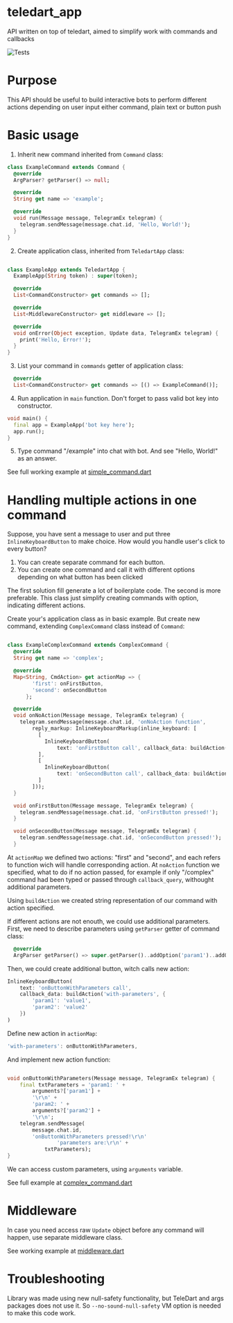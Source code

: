 # teledart_app
API written on top of teledart, aimed to simplify work with commands and callbacks

![Tests](https://github.com/ASGAlex/teledart_app/workflows/Tests/badge.svg)

# Purpose

This API should be useful to build interactive bots to perform different actions depending on user input either command, plain text or button push

# Basic usage

1. Inherit new command inherited from `Command` class:
``` dart
class ExampleCommand extends Command {
  @override
  ArgParser? getParser() => null;

  @override
  String get name => 'example';

  @override
  void run(Message message, TelegramEx telegram) {
    telegram.sendMessage(message.chat.id, 'Hello, World!');
  }
}
```
2. Create application class, inherited from `TeledartApp` class:
```dart

class ExampleApp extends TeledartApp {
  ExampleApp(String token) : super(token);

  @override
  List<CommandConstructor> get commands => [];

  @override
  List<MiddlewareConstructor> get middleware => [];

  @override
  void onError(Object exception, Update data, TelegramEx telegram) {
    print('Hello, Error!');
  }
}
```
3. List your command in `commands` getter of application class:
```dart
  @override
  List<CommandConstructor> get commands => [() => ExampleCommand()];
```
4. Run application in `main` function. Don't forget to pass valid bot key into constructor.
```dart
void main() {
  final app = ExampleApp('bot key here');
  app.run();
}
```
5. Type command "/example" into chat with bot. And see "Hello, World!" as an answer.

See full working example at [simple_command.dart](example/simple_command.dart)

# Handling multiple actions in one command

Suppose, you have sent a message to user and put three `InlineKeyboardButton` to make choice. How would you handle user's click to every button?
 1. You can create separate command for each button.
 2. You can create one command and call it with different options depending on what button has been clicked

The first solution fill generate a lot of boilerplate code. The second is more preferable. This class just simplify creating commands with option, indicating different actions.

Create your's application class as in basic example. But create new command, extending `ComplexCommand` class instead of `Command`:

```dart

class ExampleComplexCommand extends ComplexCommand {
  @override
  String get name => 'complex';

  @override
  Map<String, CmdAction> get actionMap => {
        'first': onFirstButton,
        'second': onSecondButton
      };

  @override
  void onNoAction(Message message, TelegramEx telegram) {
    telegram.sendMessage(message.chat.id, 'onNoAction function',
        reply_markup: InlineKeyboardMarkup(inline_keyboard: [
          [
            InlineKeyboardButton(
                text: 'onFirstButton call', callback_data: buildAction('first'))
          ],
          [
            InlineKeyboardButton(
                text: 'onSecondButton call', callback_data: buildAction('second'))
          ]
        ]));
  }

  void onFirstButton(Message message, TelegramEx telegram) {
    telegram.sendMessage(message.chat.id, 'onFirstButton pressed!');
  }

  void onSecondButton(Message message, TelegramEx telegram) {
    telegram.sendMessage(message.chat.id, 'onSecondButton pressed!');
  }
```

At `actionMap` we defined two actions: "first" and "second", and each refers to function wich will handle corresponding action. At `noAction` function we specified, what to do if no action passed, for example if only "/complex" command had been typed or passed through `callback_query`, withought additional parameters. 

Using `buildAction` we created string representation of our command with action specified. 

If different actions are not enouth, we could use additional parameters. First, we need to describe parameters using `getParser` getter of command class:

```dart
  @override
  ArgParser getParser() => super.getParser()..addOption('param1')..addOption('param2');
```
Then, we could create additional button, witch calls new action:
```dart
InlineKeyboardButton(
    text: 'onButtonWithParameters call',
    callback_data: buildAction('with-parameters', {
        'param1': 'value1', 
        'param2': 'value2'
    })
)
```
Define new action in `actionMap`:
```dart
'with-parameters': onButtonWithParameters,
```
And implement new action function: 
```dart

void onButtonWithParameters(Message message, TelegramEx telegram) {
    final txtParameters = 'param1: ' +
        arguments?['param1'] +
        '\r\n' +
        'param2: ' +
        arguments?['param2'] +
        '\r\n';
    telegram.sendMessage(
        message.chat.id,
        'onButtonWithParameters pressed!\r\n'
                'parameters are:\r\n' +
            txtParameters);
}
```
We can access custom parameters, using `arguments` variable. 

See full example at [complex_command.dart](example/complex_command.dart)

# Middleware

In case you need access raw `Update` object before any command will happen, use separate middleware class.

See working example at [middleware.dart](example/middleware.dart)

# Troubleshooting

Library was made using new null-safety functionality, but TeleDart and args packages does not use it. So `--no-sound-null-safety` VM option is needed to make this code work. 